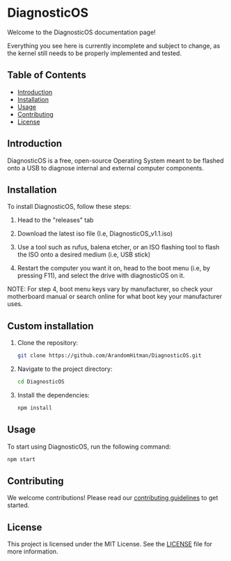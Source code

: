 # DiagnosticOS

Welcome to the DiagnosticOS documentation page!

Everything you see here is currently incomplete and subject to change, as the kernel still needs to be properly implemented and tested.

## Table of Contents

- [Introduction](#introduction)
- [Installation](#installation)
- [Usage](#usage)
- [Contributing](#contributing)
- [License](#license)

## Introduction

DiagnosticOS is a free, open-source Operating System meant to be flashed onto a USB to diagnose internal and external computer components.

## Installation

To install DiagnosticOS, follow these steps:

1. Head to the "releases" tab

2. Download the latest iso file (I.e, DiagnosticOS_v1.1.iso)

3. Use a tool such as rufus, balena etcher, or an ISO flashing tool to flash the ISO onto a desired medium (i.e, USB stick)

4. Restart the computer you want it on, head to the boot menu (i.e, by pressing F11), and select the drive with diagnosticOS on it.

NOTE: For step 4, boot menu keys vary by manufacturer, so check your motherboard manual or search online for what boot key your manufacturer uses.

## Custom installation
1. Clone the repository:
    ```sh
    git clone https://github.com/ArandomHitman/DiagnosticOS.git
    ```
2. Navigate to the project directory:
    ```sh
    cd DiagnosticOS
    ```
3. Install the dependencies:
    ```sh
    npm install
    ```

## Usage

To start using DiagnosticOS, run the following command:
```sh
npm start
```

## Contributing

We welcome contributions! Please read our [contributing guidelines](CONTRIBUTING.md) to get started.

## License

This project is licensed under the MIT License. See the [LICENSE](LICENSE) file for more information.
